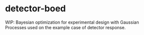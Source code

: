 # detector-boed

WIP: Bayesian optimization for experimental design with Gaussian Processes used on the example case of detector response.